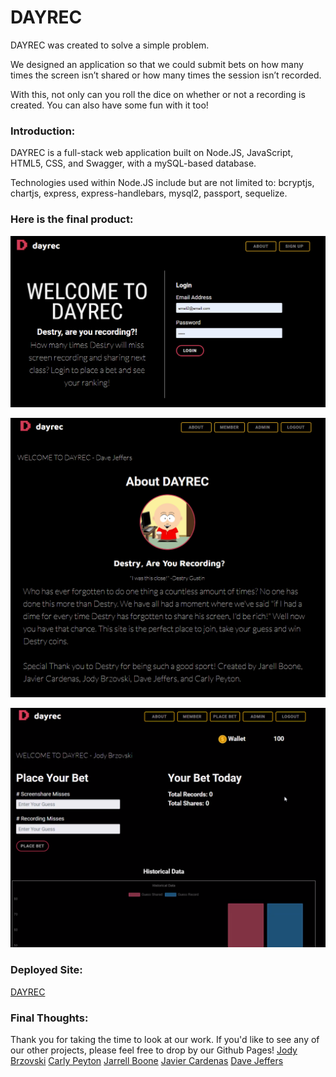 # DAYREC
DAYREC was created to solve a simple problem. 

We designed an application so that we could submit bets on how many times the screen isn’t shared or how many times the session isn’t recorded.

With this, not only can you roll the dice on whether or not a recording is created. You can also have some fun with it too!

### Introduction:
DAYREC is a full-stack web application built on Node.JS, JavaScript, HTML5, CSS, and Swagger, with a mySQL-based database.

Technologies used within Node.JS include but are not limited to:  bcryptjs, chartjs,  express, express-handlebars, mysql2, passport, sequelize.

### Here is the final product:
![DAYREC: Login](https://github.com/JodyBrzo/DAYREC/blob/main/public/assets/Dayrec_login.png)

![DAYREC: About](https://github.com/JodyBrzo/DAYREC/blob/main/public/assets/dayrec_about.png)

![DAYREC: Members Page](https://github.com/JodyBrzo/DAYREC/blob/main/public/assets/members_page.png)

### Deployed Site:

[DAYREC](/)

### Final Thoughts:
Thank you for taking the time to look at our work. If you'd like to see any of our other projects, please feel free to drop by our Github Pages!
[Jody Brzovski](https://github.com/JodyBrzo)
[Carly Peyton](https://github.com/carlypeyton)
[Jarrell Boone](https://github.com/JarellB4)
[Javier Cardenas](https://github.com/Glatorian13)
[Dave Jeffers](https://github.com/zdjeffers)